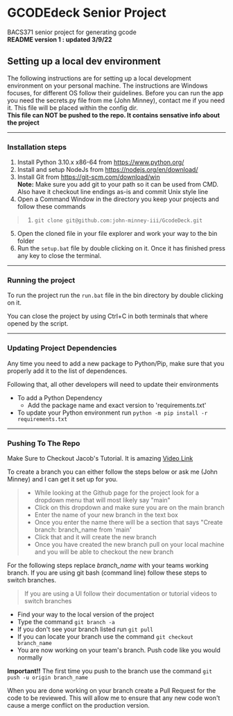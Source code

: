 # GCODEdeck Senior Project
BACS371 senior project for generating gcode<br>
**README version 1 : updated 3/9/22**

## Setting up a local dev environment
The following instructions are for setting up a local development environment on your personal machine.
The instructions are Windows focuses, for different OS follow their guidelines. Before you can run the app
you need the secrets.py file from me (John Minney), contact me if you need it. This file will be placed within
the config dir. <br>
**This file can NOT be pushed to the repo. It contains sensative info about the project**

---
### Installation steps
1. Install Python 3.10.x x86-64 from https://www.python.org/
2. Install and setup NodeJs from https://nodejs.org/en/download/
3. Install Git from https://git-scm.com/download/win 
    <br>**Note:** Make sure you add git to your path so it can be used from CMD. Also have it checkout line endings as-is and commit Unix style line
4. Open a Command Window in the directory you keep your projects and follow these commands
> 1. `git clone git@github.com:john-minney-iii/GcodeDeck.git`
5. Open the cloned file in your file explorer and work your way to 
the bin folder
6. Run the `setup.bat` file by double clicking on it. Once it has finished press any key to close the terminal.

---
### Running the project
To run the project run the `run.bat` file in the bin directory
by double clicking on it.

You can close the project by using Ctrl+C in both terminals that
where opened by the script.

---
### Updating Project Dependencies
Any time you need to add a new package to Python/Pip, make sure that you properly add it to the list of dependences.

Following that, all other developers will need to update their environments

- To add a Python Dependency
    - Add the package name and exact version to 'requirements.txt'
- To update your Python environment run `python -m pip install -r requirements.txt`

---
### Pushing To The Repo
Make Sure to Checkout Jacob's Tutorial. It is amazing [Video Link](https://youtu.be/0urqEJmf73s)

To create a branch you can either follow the steps below or ask me (John Minney) and I can get it set up for you.
> * While looking at the Github page for the project look for a dropdown menu that will most likely say "main"
> * Click on this dropdown and make sure you are on the main branch
> * Enter the name of your new branch in the text box
> * Once you enter the name there will be a section that says "Create branch: branch_name from 'main'
> * Click that and it will create the new branch
> * Once you have created the new branch pull on your local machine and you will be able to checkout the new branch

For the following steps replace *branch_name* with your teams working branch.
If you are using git bash (command line) follow these steps to switch branches.
> If you are using a UI follow their documentation or tutorial videos to switch branches
* Find your way to the local version of the project
* Type the command `git branch -a`
* If you don't see your branch listed run `git pull`
* If you can locate your branch use the command `git checkout branch_name`
* You are now working on your team's branch. Push code like you would normally

**Important!!**
The first time you push to the branch use the command `git push -u origin branch_name`

When you are done working on your branch create a Pull Request for the code to be reviewed. This will allow me to ensure that any new code won't cause a merge conflict on the production version.
